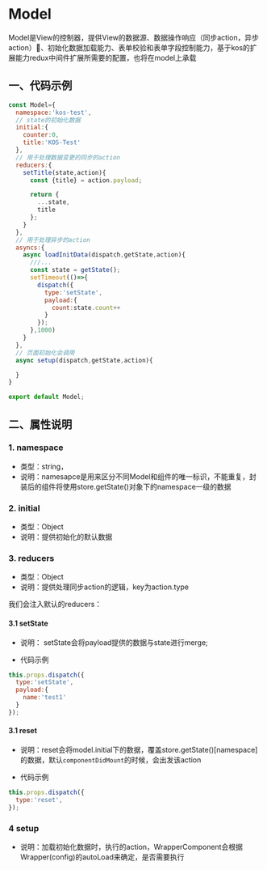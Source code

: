 # Model

Model是View的控制器，提供View的数据源、数据操作响应（同步action，异步action）、初始化数据加载能力、表单校验和表单字段控制能力，基于kos的扩展能力redux中间件扩展所需要的配置，也将在model上承载


## 一、代码示例

```js
const Model={
  namespace:'kos-test',
  // state的初始化数据
  initial:{
    counter:0,
    title:'KOS-Test'
  },
  // 用于处理数据变更的同步的action
  reducers:{
    setTitle(state,action){
      const {title} = action.payload;

      return {
        ...state,
        title
      };
    }
  },
  // 用于处理异步的action
  asyncs:{
    async loadInitData(dispatch,getState,action){
      ///...
      const state = getState();
      setTimeout(()=>{
        dispatch({
          type:'setState',
          payload:{
            count:state.count++
          }
        });
      },1000)
    }
  },
  // 页面初始化会调用
  async setup(dispatch,getState,action){

  }
}

export default Model;
```

## 二、属性说明

### 1. namespace

* 类型：string，
* 说明：namesapce是用来区分不同Model和组件的唯一标识，不能重复，封装后的组件将使用store.getState()对象下的namespace一级的数据


### 2. initial

* 类型：Object
* 说明：提供初始化的默认数据

### 3. reducers

* 类型：Object
* 说明：提供处理同步action的逻辑，key为action.type

我们会注入默认的reducers：

#### 3.1 setState

* 说明：
setState会将payload提供的数据与state进行merge;

* 代码示例

```js
this.props.dispatch({
  type:'setState',
  payload:{
    name:'test1'
  }
});
```


#### 3.1 reset

* 说明：reset会将model.initial下的数据，覆盖store.getState()[namespace]的数据，默认`componentDidMount`的时候，会出发该action

* 代码示例

```js
this.props.dispatch({
  type:'reset',
});
```

### 4 setup

* 说明：加载初始化数据时，执行的action，WrapperComponent会根据Wrapper(config)的autoLoad来确定，是否需要执行

